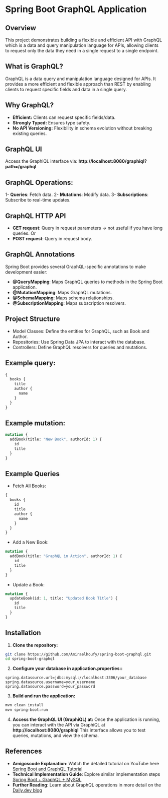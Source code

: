 # Spring Boot GraphQL Application

## Overview
This project demonstrates building a flexible and efficient API with GraphQL which is a data and query manipulation language for APIs,
allowing clients to request only the data they need in a single request to a single endpoint.


## What is GraphQL?
GraphQL is a data query and manipulation language designed for APIs.
 It provides a more efficient and flexible approach than REST by enabling clients to request specific fields and data in a single query.

## Why GraphQL?
- **Efficient:** Clients can request specific fields/data.
- **Strongly Typed:** Ensures type safety.
- **No API Versioning:** Flexibility in schema evolution without breaking existing queries.

## GraphQL UI
Access the GraphiQL interface via: **http://localhost:8080/graphiql?path=/graphql**

## GraphQL Operations:
1- **Queries**: Fetch data.
2- **Mutations**: Modify data.
3- **Subscriptions**: Subscribe to real-time updates.

## GraphQL HTTP API
- **GET request**: Query in request parameters  &rarr; not useful if you have long queries.
Or
- **POST request**: Query in request body.

## GraphQL Annotations
Spring Boot provides several GraphQL-specific annotations to make development easier:

- **@QueryMapping**: Maps GraphQL queries to methods in the Spring Boot application.
- **@MutationMapping**: Maps GraphQL mutations.
- **@SchemaMapping**: Maps schema relationships.
- **@SubscriptionMapping**: Maps subscription resolvers.

## Project Structure
- Model Classes: Define the entities for GraphQL, such as Book and Author.
- Repositories: Use Spring Data JPA to interact with the database.
- Controllers: Define GraphQL resolvers for queries and mutations.

## Example query:
```graphql
{
  books {
    title
    author {
      name
    }
  }
}
```

## Example mutation:

```graphql
mutation {
  addBook(title: "New Book", authorId: 1) {
    id
    title
  }
}
```

## Example Queries
- Fetch All Books:
```graphql
{
  books {
    id
    title
    author {
      name
    }
  }
}
```

- Add a New Book:
```graphql
mutation {
  addBook(title: "GraphQL in Action", authorId: 1) {
    id
    title
  }
}
```

- Update a Book:

```graphql
mutation {
  updateBook(id: 1, title: "Updated Book Title") {
    id
    title
  }
}
```

## Installation
1. **Clone the repository:**
```bash
git clone https://github.com/Amiraelhoufy/spring-boot-graphql.git
cd spring-boot-graphql
```

2. **Configure your database in application.properties::**
```properties
spring.datasource.url=jdbc:mysql://localhost:3306/your_database
spring.datasource.username=your_username
spring.datasource.password=your_password
```

3. **Build and run the application:**
```bash
mvn clean install
mvn spring-boot:run
```

4. **Access the GraphQL UI (GraphiQL) at:**
Once the application is running, you can interact with the API via GraphiQL at **http://localhost:8080/graphiql**
This interface allows you to test queries, mutations, and view the schema.


## References
- **Amigoscode Explanation**: Watch the detailed tutorial on YouTube here [Spring Boot and GraphQL Tutorial](https://www.youtube.com/watch?v=uNB2N_w_ypo)
- **Technical Implementation Guide**: Explore similar implementation steps [Spring Boot + GraphQL + MySQL](https://www.bezkoder.com/spring-boot-graphql-mysql-jpa/#google_vignette)
- **Further Reading**: Learn about GraphQL operations in more detail on the [Daily.dev blog](https://daily.dev/blog/graphql-field-types-explained#what-are-the-three-types-of-operations-in-graphql)
